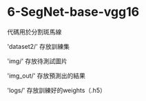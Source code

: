 # 6-SegNet-base-vgg16
代碼用於分割斑馬線 

'dataset2/' 存放訓練集 

'img/' 存放待測試圖片 

'img_out/' 存放預測出的結果 

'logs/' 存放訓練好的weights（.h5）
